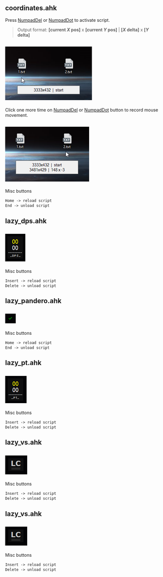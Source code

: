 ## coordinates.ahk

Press [NumpadDel]() or [NumpadDot]() to activate script. 
> Output format: **[current _X_ pos]** x **[current _Y_ pos]** | **[_X_ delta]** x **[_Y_ delta]**

![coordinates1_png](https://github.com/zero-src/technical_content/blob/master/.scripts/ahk/warframe/png/coordinates1.png)
---

Click one more time on [NumpadDel]() or [NumpadDot]() button to record mouse movement.

![coordinates2_png](https://github.com/zero-src/technical_content/blob/master/.scripts/ahk/warframe/png/coordinates2.png)
---

Misc buttons
```
Home -> reload script
End -> unload script
```

## lazy_dps.ahk

![lazy_dps_png](https://github.com/zero-src/technical_content/blob/master/.scripts/ahk/warframe/png/lazy_dps.png)
---

Misc buttons
```
Insert -> reload script
Delete -> unload script
```

## lazy_pandero.ahk

![lazy_pandero_png](https://github.com/zero-src/technical_content/blob/master/.scripts/ahk/warframe/png/lazy_pandero.png)
---

Misc buttons
```
Home -> reload script
End -> unload script
```

## lazy_pt.ahk

![lazy_pt_png](https://github.com/zero-src/technical_content/blob/master/.scripts/ahk/warframe/png/lazy_pt.png)
---

Misc buttons
```
Insert -> reload script
Delete -> unload script
```

## lazy_vs.ahk
![lazy_vs_png](https://github.com/zero-src/technical_content/blob/master/.scripts/ahk/warframe/png/lazy_vs.png)
---

Misc buttons
```
Insert -> reload script
Delete -> unload script
```

## lazy_vs.ahk
![lazy_vs_png](https://github.com/zero-src/technical_content/blob/master/.scripts/ahk/warframe/png/lazy_vs.png)
---

Misc buttons
```
Insert -> reload script
Delete -> unload script
```

